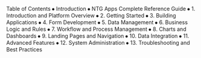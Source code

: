 Table of Contents
⦁	Introduction
⦁	NTG Apps Complete Reference Guide
⦁	1. Introduction and Platform Overview
⦁	2. Getting Started
⦁	3. Building Applications
⦁	4. Form Development
⦁	5. Data Management
⦁	6. Business Logic and Rules
⦁	7. Workflow and Process Management
⦁	8. Charts and Dashboards
⦁	9. Landing Pages and Navigation
⦁	10. Data Integration
⦁	11. Advanced Features
⦁	12. System Administration
⦁	13. Troubleshooting and Best Practices
